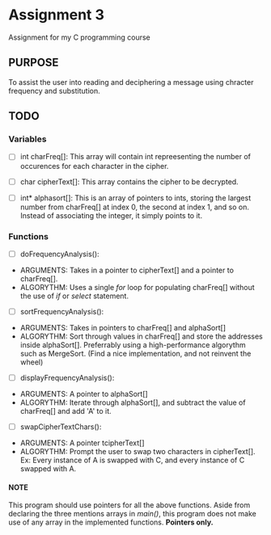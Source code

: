 # Assignment 3

 Assignment for my C programming course

## PURPOSE

 To assist the user into reading and deciphering a message using chracter
 frequency and substitution.

## TODO

### Variables

  - [ ] int charFreq[]: This array will contain int repreesenting the number of
  occurences for each character in the cipher.

  - [ ] char cipherText[]: This array contains the cipher to be decrypted.

  - [ ] int\* alphasort[]: This is an array of pointers to ints, storing the
  largest number from charFreq[] at index 0, the second at index 1, and so on.
  Instead of associating the integer, it simply points to it.

### Functions

 - [ ] doFrequencyAnalysis():
  - ARGUMENTS: Takes in a pointer to cipherText[] and a pointer to charFreq[].
  - ALGORYTHM: Uses a single *for* loop for populating charFreq[] without the
  use of *if* or *select* statement.

 - [ ] sortFrequencyAnalysis():
  - ARGUMENTS: Takes in pointers to charFreq[] and alphaSort[]
  - ALGORYTHM: Sort through values in charFreq[] and store the addresses
  inside alphaSort[]. Preferrably using a high-performance algorythm such
  as MergeSort. (Find a nice implementation, and not reinvent the wheel)

 - [ ] displayFrequencyAnalysis():
  - ARGUMENTS: A pointer to alphaSort[]
  - ALGORYTHM: Iterate through alphaSort[], and subtract the value of
  charFreq[] and add 'A' to it.

 - [ ] swapCipherTextChars():
  - ARGUMENTS: A pointer tcipherText[]
  - ALGORYTHM: Prompt the user to swap two characters in cipherText[].
  Ex: Every instance of A is swapped with C, and every instance
  of C swapped with A.

#### NOTE

 This program should use pointers for all the above functions. Aside from
 declaring the three mentions arrays in *main()*, this program does not make
 use of any array in the implemented functions. **Pointers only.**
